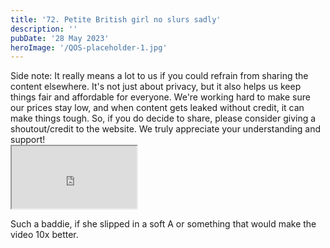 ```yaml
---
title: '72. Petite British girl no slurs sadly'
description: ''
pubDate: '28 May 2023'
heroImage: '/QOS-placeholder-1.jpg'
---
```

<div class="video_paragraph_header"> Side note: It really means a lot to us if you could refrain from sharing the content elsewhere. It's not just about privacy, but it also helps us keep things fair and affordable for everyone. We're working hard to make sure our prices stay low, and when content gets leaked without credit, it can make things tough. So, if you do decide to share, please consider giving a shoutout/credit to the website. We truly appreciate your understanding and support!</div>

<iframe src="https://drive.google.com/file/d/1yATWfQZC0Qlsvr28DJYPE_mK0stkD4Gr/preview" width="200" height="100" allow="autoplay" allowfullscreen="allowfullscreen"></iframe>

Such a baddie, if she slipped in a soft A or something that would make the video 10x better.
<br>
<br>
<!---<a class="read_more" href="https://drive.google.com/file/d/1yATWfQZC0Qlsvr28DJYPE_mK0stkD4Gr/view?usp=sharing">Download</a>--->
